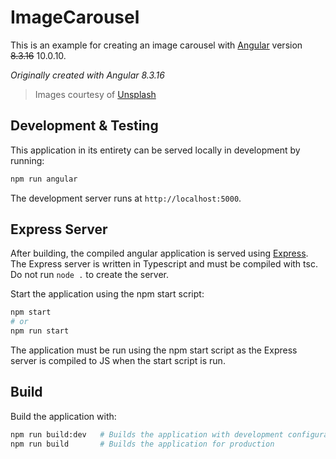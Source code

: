 # ImageCarousel

This is an example for creating an image carousel with [Angular](https://angular.io) version ~~8.3.16~~ 10.0.10.

*Originally created with Angular 8.3.16*

> Images courtesy of [Unsplash](https://unsplash.com)


## Development & Testing

This application in its entirety can be served locally in development by running:
```bash
npm run angular
```
The development server runs at `http://localhost:5000`.


## Express Server

After building, the compiled angular application is served using [Express](http://expressjs.com). The Express server is written in Typescript and must be compiled with tsc. Do not run `node .` to create the server.

Start the application using the npm start script:
```bash
npm start
# or
npm run start
```

The application must be run using the npm start script as the Express server is compiled to JS when the start script is run.


## Build

Build the application with:
```bash
npm run build:dev 	# Builds the application with development configuration
npm run build 		# Builds the application for production
```
